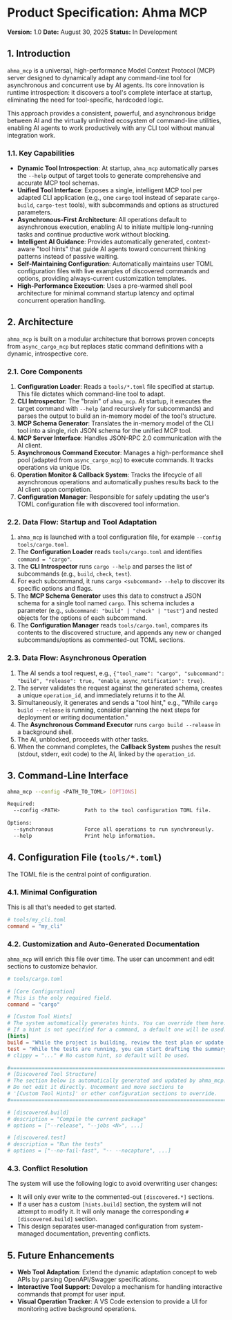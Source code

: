 # Product Specification: Ahma MCP

**Version:** 1.0
**Date:** August 30, 2025
**Status:** In Development

## 1. Introduction

`ahma_mcp` is a universal, high-performance Model Context Protocol (MCP) server designed to dynamically adapt any command-line tool for asynchronous and concurrent use by AI agents. Its core innovation is runtime introspection: it discovers a tool's complete interface at startup, eliminating the need for tool-specific, hardcoded logic.

This approach provides a consistent, powerful, and asynchronous bridge between AI and the virtually unlimited ecosystem of command-line utilities, enabling AI agents to work productively with any CLI tool without manual integration work.

### 1.1. Key Capabilities

- **Dynamic Tool Introspection**: At startup, `ahma_mcp` automatically parses the `--help` output of target tools to generate comprehensive and accurate MCP tool schemas.
- **Unified Tool Interface**: Exposes a single, intelligent MCP tool per adapted CLI application (e.g., one `cargo` tool instead of separate `cargo-build`, `cargo-test` tools), with subcommands and options as structured parameters.
- **Asynchronous-First Architecture**: All operations default to asynchronous execution, enabling AI to initiate multiple long-running tasks and continue productive work without blocking.
- **Intelligent AI Guidance**: Provides automatically generated, context-aware "tool hints" that guide AI agents toward concurrent thinking patterns instead of passive waiting.
- **Self-Maintaining Configuration**: Automatically maintains user TOML configuration files with live examples of discovered commands and options, providing always-current customization templates.
- **High-Performance Execution**: Uses a pre-warmed shell pool architecture for minimal command startup latency and optimal concurrent operation handling.

## 2. Architecture

`ahma_mcp` is built on a modular architecture that borrows proven concepts from `async_cargo_mcp` but replaces static command definitions with a dynamic, introspective core.

### 2.1. Core Components

1.  **Configuration Loader**: Reads a `tools/*.toml` file specified at startup. This file dictates which command-line tool to adapt.
2.  **CLI Introspector**: The "brain" of `ahma_mcp`. At startup, it executes the target command with `--help` (and recursively for subcommands) and parses the output to build an in-memory model of the tool's structure.
3.  **MCP Schema Generator**: Translates the in-memory model of the CLI tool into a single, rich JSON schema for the unified MCP tool.
4.  **MCP Server Interface**: Handles JSON-RPC 2.0 communication with the AI client.
5.  **Asynchronous Command Executor**: Manages a high-performance shell pool (adapted from `async_cargo_mcp`) to execute commands. It tracks operations via unique IDs.
6.  **Operation Monitor & Callback System**: Tracks the lifecycle of all asynchronous operations and automatically pushes results back to the AI client upon completion.
7.  **Configuration Manager**: Responsible for safely updating the user's TOML configuration file with discovered tool information.

### 2.2. Data Flow: Startup and Tool Adaptation

1.  `ahma_mcp` is launched with a tool configuration file, for example `--config tools/cargo.toml`.
2.  The **Configuration Loader** reads `tools/cargo.toml` and identifies `command = "cargo"`.
3.  The **CLI Introspector** runs `cargo --help` and parses the list of subcommands (e.g., `build`, `check`, `test`).
4.  For each subcommand, it runs `cargo <subcommand> --help` to discover its specific options and flags.
5.  The **MCP Schema Generator** uses this data to construct a JSON schema for a single tool named `cargo`. This schema includes a parameter (e.g., `subcommand: "build" | "check" | "test"`) and nested objects for the options of each subcommand.
6.  The **Configuration Manager** reads `tools/cargo.toml`, compares its contents to the discovered structure, and appends any new or changed subcommands/options as commented-out TOML sections.

### 2.3. Data Flow: Asynchronous Operation

1.  The AI sends a tool request, e.g., `{"tool_name": "cargo", "subcommand": "build", "release": true, "enable_async_notification": true}`.
2.  The server validates the request against the generated schema, creates a unique `operation_id`, and immediately returns it to the AI.
3.  Simultaneously, it generates and sends a "tool hint," e.g., "While `cargo build --release` is running, consider planning the next steps for deployment or writing documentation."
4.  The **Asynchronous Command Executor** runs `cargo build --release` in a background shell.
5.  The AI, unblocked, proceeds with other tasks.
6.  When the command completes, the **Callback System** pushes the result (stdout, stderr, exit code) to the AI, linked by the `operation_id`.

## 3. Command-Line Interface

```bash
ahma_mcp --config <PATH_TO_TOML> [OPTIONS]

Required:
  --config <PATH>        Path to the tool configuration TOML file.

Options:
  --synchronous          Force all operations to run synchronously.
  --help                 Print help information.
```

## 4. Configuration File (`tools/*.toml`)

The TOML file is the central point of configuration.

### 4.1. Minimal Configuration

This is all that's needed to get started.

```toml
# tools/my_cli.toml
command = "my_cli"
```

### 4.2. Customization and Auto-Generated Documentation

`ahma_mcp` will enrich this file over time. The user can uncomment and edit sections to customize behavior.

```toml
# tools/cargo.toml

# [Core Configuration]
# This is the only required field.
command = "cargo"

# [Custom Tool Hints]
# The system automatically generates hints. You can override them here.
# If a hint is not specified for a command, a default one will be used.
[hints]
build = "While the project is building, review the test plan or update the documentation."
test = "While the tests are running, you can start drafting the summary of the changes."
# clippy = "..." # No custom hint, so default will be used.

#=======================================================================#
# [Discovered Tool Structure]                                           #
# The section below is automatically generated and updated by ahma_mcp. #
# Do not edit it directly. Uncomment and move sections to               #
# '[Custom Tool Hints]' or other configuration sections to override.    #
#=======================================================================#

# [discovered.build]
# description = "Compile the current package"
# options = ["--release", "--jobs <N>", ...]

# [discovered.test]
# description = "Run the tests"
# options = ["--no-fail-fast", "-- --nocapture", ...]
```

### 4.3. Conflict Resolution

The system will use the following logic to avoid overwriting user changes:

- It will only ever write to the commented-out `[discovered.*]` sections.
- If a user has a custom `[hints.build]` section, the system will not attempt to modify it. It will only manage the corresponding `# [discovered.build]` section.
- This design separates user-managed configuration from system-managed documentation, preventing conflicts.

## 5. Future Enhancements

- **Web Tool Adaptation**: Extend the dynamic adaptation concept to web APIs by parsing OpenAPI/Swagger specifications.
- **Interactive Tool Support**: Develop a mechanism for handling interactive commands that prompt for user input.
- **Visual Operation Tracker**: A VS Code extension to provide a UI for monitoring active background operations.
